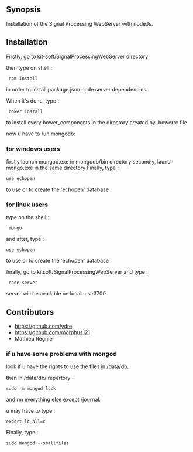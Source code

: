 ## Synopsis

Installation of the Signal Processing WebServer with nodeJs.

## Installation

Firstly, go to kit-soft/SignalProcessingWebServer directory

then type on shell :
```
 npm install 
 ```
in order to install package.json node server dependencies

When it's done, type  :
```
 bower install 
```
to install every bower_components in the directory created by .bowerrc file

now u have to run mongodb: 

### for windows users ###

firstly launch mongod.exe in mongodb/bin directory
secondly, launch mongo.exe in the same directory
Finally, type :
``` 
use echopen
```
to use or to create the 'echopen' database

### for linux users ###

type on the shell :
```
 mongo 
 ```
and after, type :
``` 
use echopen
```
to use or to create the 'echopen' database


finally, go to kitsoft/SignalProcessingWebServer  and type :
```
 node server 
```
server will be available on localhost:3700 


## Contributors

* https://github.com/ydre
* https://github.com/morphus121
* Mathieu Regnier


### if u have some problems with mongod ###

look if u have the rights to use the files in /data/db.

then in /data/db/ repertory:

```
sudo rm mongod.lock
```

and rm everything else except  /journal.

u may have to type : 
```
export lc_all=c
```
Finally, type :
```
sudo mongod --smallfiles
```




